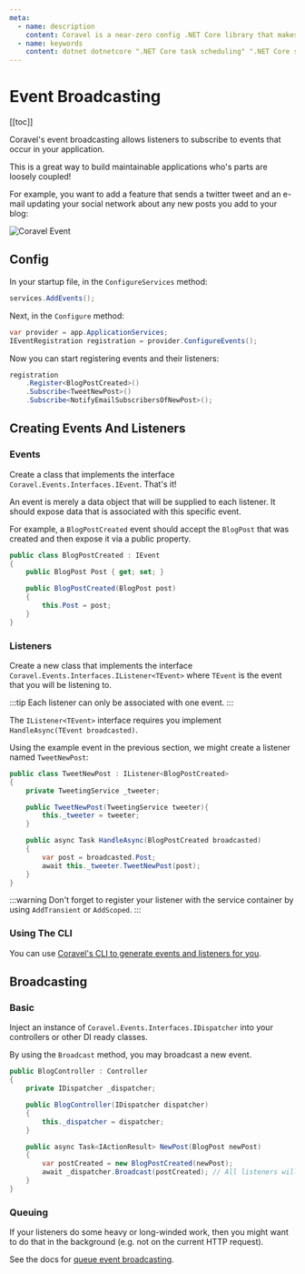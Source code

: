 ```yaml
---
meta:
  - name: description
    content: Coravel is a near-zero config .NET Core library that makes Task Scheduling, Caching, Queuing, Mailing, Event Broadcasting (and more) a breeze!
  - name: keywords
    content: dotnet dotnetcore ".NET Core task scheduling" ".NET Core scheduler" ".NET Core framework" ".NET Core Queue" ".NET Core Queuing" ".NET Core Caching" Coravel
---
```


# Event Broadcasting

[[toc]]

Coravel's event broadcasting allows listeners to subscribe to events that occur in your application. 

This is a great way to build maintainable applications who's parts are loosely coupled!

For example, you want to add a feature that sends a twitter tweet and an e-mail updating your social network about any new posts you add to your blog:

![Coravel Event](/img/event-blog.png)

## Config

In your startup file, in the `ConfigureServices` method:

```csharp
services.AddEvents();
```

Next, in the `Configure` method:

```csharp
var provider = app.ApplicationServices;
IEventRegistration registration = provider.ConfigureEvents();
```

Now you can start registering events and their listeners:

```csharp
registration
	.Register<BlogPostCreated>()
	.Subscribe<TweetNewPost>()
  	.Subscribe<NotifyEmailSubscribersOfNewPost>();
```

## Creating Events And Listeners

### Events

Create a class that implements the interface `Coravel.Events.Interfaces.IEvent`. That's it!

An event is merely a data object that will be supplied to each listener. It should expose data that is associated with this specific event.

For example, a `BlogPostCreated` event should accept the `BlogPost` that was created and then expose it via a public property.

```csharp
public class BlogPostCreated : IEvent
{
    public BlogPost Post { get; set; }

    public BlogPostCreated(BlogPost post)
    {
        this.Post = post;
    }
}
```

### Listeners

Create a new class that implements the interface `Coravel.Events.Interfaces.IListener<TEvent>` where `TEvent` is the event that you will be listening to.

:::tip
Each listener can only be associated with one event.
:::

The `IListener<TEvent>` interface requires you implement `HandleAsync(TEvent broadcasted)`.

Using the example event in the previous section, we might create a listener named `TweetNewPost`:

```csharp
public class TweetNewPost : IListener<BlogPostCreated>
{
    private TweetingService _tweeter;

    public TweetNewPost(TweetingService tweeter){
        this._tweeter = tweeter;
    }

    public async Task HandleAsync(BlogPostCreated broadcasted)
    {
        var post = broadcasted.Post;
        await this._tweeter.TweetNewPost(post);
    }
}
```

:::warning
Don't forget to register your listener with the service container by using `AddTransient` or `AddScoped`.
:::

### Using The CLI

You can use [Coravel's CLI to generate events and listeners for you](/Cli/#events-and-listeners).

## Broadcasting

### Basic

Inject an instance of `Coravel.Events.Interfaces.IDispatcher` into your controllers or other DI ready classes.

By using the `Broadcast` method, you may broadcast a new event.

```csharp
public BlogController : Controller
{
    private IDispatcher _dispatcher;

    public BlogController(IDispatcher dispatcher)
    {
        this._dispatcher = dispatcher;
    }

    public async Task<IActionResult> NewPost(BlogPost newPost)
    {
        var postCreated = new BlogPostCreated(newPost);
        await _dispatcher.Broadcast(postCreated); // All listeners will fire.
    }
}
```

### Queuing

If your listeners do some heavy or long-winded work, then you might want to do that in the background (e.g. not on the current HTTP request).

See the docs for [queue event broadcasting](/Queuing/#queue-event-broadcast).
